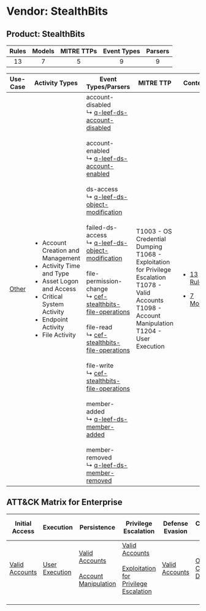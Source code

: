 Vendor: StealthBits
===================
Product: StealthBits
--------------------
| Rules | Models | MITRE TTPs | Event Types | Parsers |
|:-----:|:------:|:----------:|:-----------:|:-------:|
|  13   |   7    |     5      |      9      |    9    |

|                Use-Case                | Activity Types                                                                                                                                                                                    | Event Types/Parsers                                                                                                                                                                                                                                                                                                                                                                                                                                                                                                                                                                                                                                                                                                                                                                                                                                                                                                                                                                                                                                          | MITRE TTP                                                                                                                                                              | Content                                                                                                   |
|:--------------------------------------:| ------------------------------------------------------------------------------------------------------------------------------------------------------------------------------------------------- | ------------------------------------------------------------------------------------------------------------------------------------------------------------------------------------------------------------------------------------------------------------------------------------------------------------------------------------------------------------------------------------------------------------------------------------------------------------------------------------------------------------------------------------------------------------------------------------------------------------------------------------------------------------------------------------------------------------------------------------------------------------------------------------------------------------------------------------------------------------------------------------------------------------------------------------------------------------------------------------------------------------------------------------------------------------ | ---------------------------------------------------------------------------------------------------------------------------------------------------------------------- | --------------------------------------------------------------------------------------------------------- |
| [Other](../../../UseCases/uc_other.md) | <ul><li>Account Creation and Management</li><li>Activity Time  and Type</li><li>Asset Logon and Access</li><li>Critical System Activity</li><li>Endpoint Activity</li><li>File Activity</li></ul> |  account-disabled<br> ↳ [q-leef-ds-account-disabled](Parsers/parserContent_q-leef-ds-account-disabled.md)<br><br> account-enabled<br> ↳ [q-leef-ds-account-enabled](Parsers/parserContent_q-leef-ds-account-enabled.md)<br><br> ds-access<br> ↳ [q-leef-ds-object-modification](Parsers/parserContent_q-leef-ds-object-modification.md)<br><br> failed-ds-access<br> ↳ [q-leef-ds-object-modification](Parsers/parserContent_q-leef-ds-object-modification.md)<br><br> file-permission-change<br> ↳ [cef-stealthbits-file-operations](Parsers/parserContent_cef-stealthbits-file-operations.md)<br><br> file-read<br> ↳ [cef-stealthbits-file-operations](Parsers/parserContent_cef-stealthbits-file-operations.md)<br><br> file-write<br> ↳ [cef-stealthbits-file-operations](Parsers/parserContent_cef-stealthbits-file-operations.md)<br><br> member-added<br> ↳ [q-leef-ds-member-added](Parsers/parserContent_q-leef-ds-member-added.md)<br><br> member-removed<br> ↳ [q-leef-ds-member-removed](Parsers/parserContent_q-leef-ds-member-removed.md)<br> | T1003 - OS Credential Dumping<br>T1068 - Exploitation for Privilege Escalation<br>T1078 - Valid Accounts<br>T1098 - Account Manipulation<br>T1204 - User Execution<br> | [<ul><li>13 Rules</li></ul><ul><li>7 Models</li></ul>](Rules_Models/r_m_stealthbits_stealthbits_Other.md) |

ATT&CK Matrix for Enterprise
----------------------------
| Initial Access                                                      | Execution                                                           | Persistence                                                                                                                                  | Privilege Escalation                                                                                                                                          | Defense Evasion                                                     | Credential Access                                                          | Discovery | Lateral Movement | Collection | Command and Control | Exfiltration | Impact |
| ------------------------------------------------------------------- | ------------------------------------------------------------------- | -------------------------------------------------------------------------------------------------------------------------------------------- | ------------------------------------------------------------------------------------------------------------------------------------------------------------- | ------------------------------------------------------------------- | -------------------------------------------------------------------------- | --------- | ---------------- | ---------- | ------------------- | ------------ | ------ |
| [Valid Accounts](https://attack.mitre.org/techniques/T1078)<br><br> | [User Execution](https://attack.mitre.org/techniques/T1204)<br><br> | [Valid Accounts](https://attack.mitre.org/techniques/T1078)<br><br>[Account Manipulation](https://attack.mitre.org/techniques/T1098)<br><br> | [Valid Accounts](https://attack.mitre.org/techniques/T1078)<br><br>[Exploitation for Privilege Escalation](https://attack.mitre.org/techniques/T1068)<br><br> | [Valid Accounts](https://attack.mitre.org/techniques/T1078)<br><br> | [OS Credential Dumping](https://attack.mitre.org/techniques/T1003)<br><br> |           |                  |            |                     |              |        |